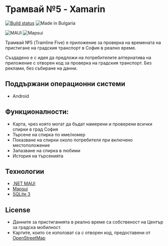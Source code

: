 # Трамвай №5 - Xamarin
[![Build status](https://github.com/angelinn/TramlineFive/actions/workflows/main.yml/badge.svg)](https://github.com/angelinn/TramlineFive/actions/workflows/main.yml/badge.svg)
![Made in Bulgaria](https://img.shields.io/static/v1?label=made%20in&message=Bulgaria&color=success)

![MAUI](https://img.shields.io/static/v1?label=.NET%20&message=MAUI&color=purple)
![Mapsui](https://img.shields.io/static/v1?label=mapsui%20&message=4.1.0&color=blue)

Трамвай №5 (Tramline Five) е приложение за проверка на времената на пристигане на градския транспорт в София в реално време.

Създадено е с идея да предложи на потребителите алтернатива на приложение с отворен код за проверка на градския транспорт.
Без реклами, без събиране на данни.

## Поддържани операционни системи 
* Android

## Функционалности:
* Карта, чрез която могат да бъдат намерени и проверени всички спирки в град София
* Търсене на спирка по име/номер
* Показване на спирки около потребителя при включено местоположение
* Запазване на спирка в любими
* История на търсенията 

## Технологии
* [.NET MAUI](https://github.com/dotnet/mauis)
* [Mapsui](https://github.com/mapsui/Mapsui)
* [SQLite 3](https://www.sqlite.org/index.html)

## License
* Данните за пристиганията в реално време са собственост на Център за градска мобилност.
* Картите, които се използват са с отворен код, предоставени от [OpenStreetMap](https://www.openstreetmap.org/copyright)
